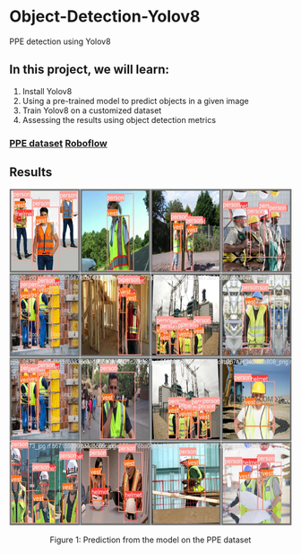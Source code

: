 # Object-Detection-Yolov8
PPE detection using Yolov8

## In this project, we will learn:
1. Install Yolov8
2. Using a pre-trained model to predict objects in a given image
3. Train Yolov8 on a customized dataset
4. Assessing the results using object detection metrics
### [PPE dataset](https://universe.roboflow.com/team31/ppe-detection-83wpd/dataset/2#) [Roboflow](https://universe.roboflow.com/)

## Results
<!-- ![image](images/val_batch0_labels.jpg) -->
<div align="center">
  <img src="./images/val_batch0_labels.jpg" height="600">
</div>
<p align="center">
  Figure 1: Prediction from the model on the PPE dataset
</p>


